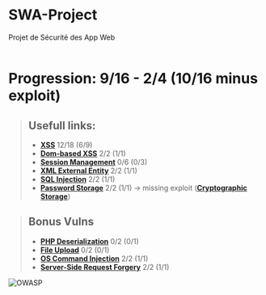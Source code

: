 # SWA-Project
Projet de Sécurité des App Web <br><br>

# Progression: 9/16 - 2/4 (10/16 minus exploit)

> ## Usefull links:  
> - **[XSS](https://cheatsheetseries.owasp.org/cheatsheets/Cross_Site_Scripting_Prevention_Cheat_Sheet.html)** 12/18 (6/9)
> - **[Dom-based XSS](https://cheatsheetseries.owasp.org/cheatsheets/DOM_based_XSS_Prevention_Cheat_Sheet.html)** 2/2 (1/1)
> - **[Session Management](https://cheatsheetseries.owasp.org/cheatsheets/Session_Management_Cheat_Sheet.html)** 0/6 (0/3)
> - **[XML External Entity](https://cheatsheetseries.owasp.org/cheatsheets/XML_External_Entity_Prevention_Cheat_Sheet.html)** 2/2 (1/1)
> - **[SQL Injection](https://cheatsheetseries.owasp.org/cheatsheets/SQL_Injection_Prevention_Cheat_Sheet.html)** 2/2 (1/1)
> - **[Password Storage](https://cheatsheetseries.owasp.org/cheatsheets/Password_Storage_Cheat_Sheet.html)** 2/2 (1/1) -> missing exploit
>  (**[Cryptographic Storage](https://cheatsheetseries.owasp.org/cheatsheets/Cryptographic_Storage_Cheat_Sheet.html#defence-in-depth)**)

> ## Bonus Vulns
> - **[PHP Deserialization](https://cheatsheetseries.owasp.org/cheatsheets/Deserialization_Cheat_Sheet.html)**  0/2 (0/1)
> - **[File Upload](https://cheatsheetseries.owasp.org/cheatsheets/File_Upload_Cheat_Sheet.html)** 0/2 (0/1)
> - **[OS Command Injection](https://cheatsheetseries.owasp.org/cheatsheets/OS_Command_Injection_Defense_Cheat_Sheet.html)** 2/2 (1/1)
> - **[Server-Side Request Forgery](https://cheatsheetseries.owasp.org/cheatsheets/Server_Side_Request_Forgery_Prevention_Cheat_Sheet.html)** 2/2 (1/1)

![OWASP](https://camo.githubusercontent.com/96475b35e2706618a8fc7d125da55ecc4bbfc73f7963b45157fa91e264df9ecc/68747470733a2f2f6f776173702e6f72672f6173736574732f696d616765732f6c6f676f2e706e67)
